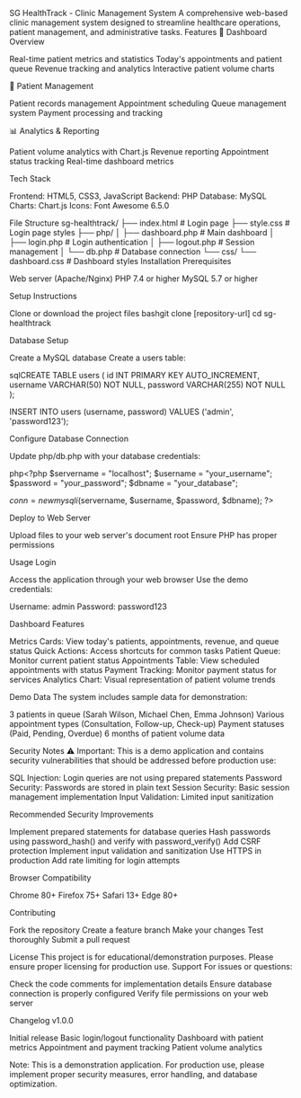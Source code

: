 SG HealthTrack - Clinic Management System
A comprehensive web-based clinic management system designed to streamline healthcare operations, patient management, and administrative tasks.
Features
🏥 Dashboard Overview

Real-time patient metrics and statistics
Today's appointments and patient queue
Revenue tracking and analytics
Interactive patient volume charts

👥 Patient Management

Patient records management
Appointment scheduling
Queue management system
Payment processing and tracking

📊 Analytics & Reporting

Patient volume analytics with Chart.js
Revenue reporting
Appointment status tracking
Real-time dashboard metrics

Tech Stack

Frontend: HTML5, CSS3, JavaScript
Backend: PHP
Database: MySQL 
Charts: Chart.js
Icons: Font Awesome 6.5.0

File Structure
sg-healthtrack/
├── index.html              # Login page
├── style.css              # Login page styles
├── php/
│   ├── dashboard.php      # Main dashboard
│   ├── login.php          # Login authentication
│   ├── logout.php         # Session management
│   └── db.php             # Database connection
└── css/
    └── dashboard.css      # Dashboard styles
Installation
Prerequisites

Web server (Apache/Nginx)
PHP 7.4 or higher
MySQL 5.7 or higher

Setup Instructions

Clone or download the project files
bashgit clone [repository-url]
cd sg-healthtrack

Database Setup

Create a MySQL database
Create a users table:

sqlCREATE TABLE users (
    id INT PRIMARY KEY AUTO_INCREMENT,
    username VARCHAR(50) NOT NULL,
    password VARCHAR(255) NOT NULL
);

INSERT INTO users (username, password) VALUES ('admin', 'password123');

Configure Database Connection

Update php/db.php with your database credentials:

php<?php
$servername = "localhost";
$username = "your_username";
$password = "your_password";
$dbname = "your_database";

$conn = new mysqli($servername, $username, $password, $dbname);
?>

Deploy to Web Server

Upload files to your web server's document root
Ensure PHP has proper permissions



Usage
Login

Access the application through your web browser
Use the demo credentials:

Username: admin
Password: password123



Dashboard Features

Metrics Cards: View today's patients, appointments, revenue, and queue status
Quick Actions: Access shortcuts for common tasks
Patient Queue: Monitor current patient status
Appointments Table: View scheduled appointments with status
Payment Tracking: Monitor payment status for services
Analytics Chart: Visual representation of patient volume trends

Demo Data
The system includes sample data for demonstration:

3 patients in queue (Sarah Wilson, Michael Chen, Emma Johnson)
Various appointment types (Consultation, Follow-up, Check-up)
Payment statuses (Paid, Pending, Overdue)
6 months of patient volume data

Security Notes
⚠️ Important: This is a demo application and contains security vulnerabilities that should be addressed before production use:

SQL Injection: Login queries are not using prepared statements
Password Security: Passwords are stored in plain text
Session Security: Basic session management implementation
Input Validation: Limited input sanitization

Recommended Security Improvements

Implement prepared statements for database queries
Hash passwords using password_hash() and verify with password_verify()
Add CSRF protection
Implement input validation and sanitization
Use HTTPS in production
Add rate limiting for login attempts

Browser Compatibility

Chrome 80+
Firefox 75+
Safari 13+
Edge 80+

Contributing

Fork the repository
Create a feature branch
Make your changes
Test thoroughly
Submit a pull request

License
This project is for educational/demonstration purposes. Please ensure proper licensing for production use.
Support
For issues or questions:

Check the code comments for implementation details
Ensure database connection is properly configured
Verify file permissions on your web server

Changelog
v1.0.0

Initial release
Basic login/logout functionality
Dashboard with patient metrics
Appointment and payment tracking
Patient volume analytics


Note: This is a demonstration application. For production use, please implement proper security measures, error handling, and database optimization.
